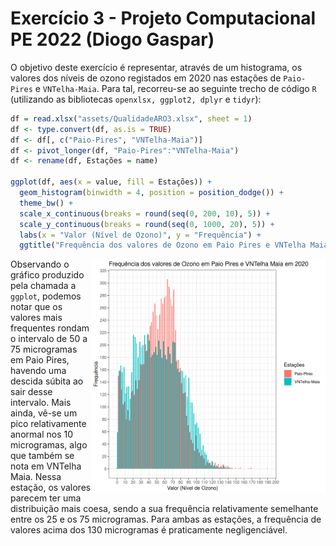 # Exercício 3 - Projeto Computacional PE 2022 (Diogo Gaspar)

O objetivo deste exercício é representar, através de um histograma, os valores dos níveis de ozono registados em 2020 nas estações de `Paio-Pires` e `VNTelha-Maia`. Para tal, recorreu-se ao seguinte trecho de código `R` (utilizando as bibliotecas `openxlsx, ggplot2, dplyr` e `tidyr`):

```r
df = read.xlsx("assets/QualidadeARO3.xlsx", sheet = 1)
df <- type.convert(df, as.is = TRUE)
df <- df[, c("Paio-Pires", "VNTelha-Maia")]
df <- pivot_longer(df, "Paio-Pires":"VNTelha-Maia")
df <- rename(df, Estações = name)

ggplot(df, aes(x = value, fill = Estações)) +
  geom_histogram(binwidth = 4, position = position_dodge()) +
  theme_bw() +
  scale_x_continuous(breaks = round(seq(0, 200, 10), 5)) +
  scale_y_continuous(breaks = round(seq(0, 1000, 20), 5)) +
  labs(x = "Valor (Nível de Ozono)", y = "Frequência") +
  ggtitle("Frequência dos valores de Ozono em Paio Pires e VNTelha Maia em 2020")
```

<img src="../imgs/exercise-3.png" alt="Gráfico Resultante" width="375" align = "right">

Observando o gráfico produzido pela chamada a `ggplot`, podemos notar que os valores mais frequentes rondam o intervalo de 50 a 75 microgramas em Paio Pires, havendo uma descida súbita ao sair desse intervalo. Mais ainda, vê-se um pico relativamente anormal nos 10 microgramas, algo que também se nota em VNTelha Maia. Nessa estação, os valores parecem ter uma distribuição mais coesa, sendo a sua frequência relativamente semelhante entre os 25 e os 75 microgramas. Para ambas as estações, a frequência de valores acima dos 130 microgramas é praticamente negligenciável.
